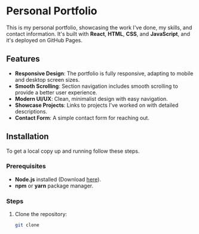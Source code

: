 # Personal Portfolio

This is my personal portfolio, showcasing the work I've done, my skills, and contact information. It's built with **React**, **HTML**, **CSS**, and **JavaScript**, and it's deployed on GitHub Pages.

## Features

- **Responsive Design**: The portfolio is fully responsive, adapting to mobile and desktop screen sizes.
- **Smooth Scrolling**: Section navigation includes smooth scrolling to provide a better user experience.
- **Modern UI/UX**: Clean, minimalist design with easy navigation.
- **Showcase Projects**: Links to projects I've worked on with detailed descriptions.
- **Contact Form**: A simple contact form for reaching out.

## Installation

To get a local copy up and running follow these steps.

### Prerequisites

- **Node.js** installed (Download [here](https://nodejs.org/)).
- **npm** or **yarn** package manager.

### Steps

1. Clone the repository:

   ```bash
   git clone 
